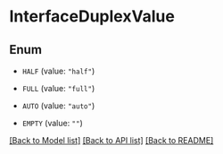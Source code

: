 # InterfaceDuplexValue

## Enum


* `HALF` (value: `"half"`)

* `FULL` (value: `"full"`)

* `AUTO` (value: `"auto"`)

* `EMPTY` (value: `""`)


[[Back to Model list]](../README.md#documentation-for-models) [[Back to API list]](../README.md#documentation-for-api-endpoints) [[Back to README]](../README.md)


